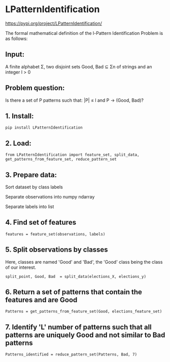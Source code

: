# LPatternIdentification


https://pypi.org/project/LPatternIdentification/


The formal mathematical definition of the l-Pattern Identification Problem is as follows:

## Input:

A finite alphabet Σ, two disjoint sets Good, Bad ⊆ Σn of strings and an integer l > 0

## Problem question:

Is there a set of P patterns such that: |P| ≤ l and P → (Good, Bad)?


## 1. Install:

```
pip install LPatternIdentification
```

## 2. Load:

```
from LPatternIdentification import feature_set, split_data, get_patterns_from_feature_set, reduce_pattern_set
```

## 3. Prepare data:

Sort dataset by class labels

Separate observations into numpy ndarray

Separate labels into list

## 4. Find set of features

```
features = feature_set(observations, labels)
```

## 5. Split observations by classes 

Here, classes are named 'Good' and 'Bad', the 'Good' class being the class of our interest.

```
split_point, Good, Bad  = split_data(elections_X, elections_y)
```

## 6. Return a set of patterns that contain the features and are Good

```
Patterns = get_patterns_from_feature_set(Good, elections_feature_set)
```

## 7. Identify 'L' number of patterns such that all patterns are uniquely Good and not similar to Bad patterns

```
Patterns_identified = reduce_pattern_set(Patterns, Bad, 7)
```